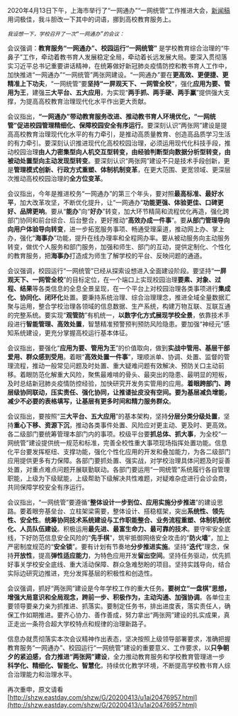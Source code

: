 2020年4月13日下午，上海市举行了“一网通办”“一网统管”工作推进大会，[新闻稿](http://shzw.eastday.com/shzw/G/20200413/u1ai20476957.html)用词极佳，我斗胆改一下其中的词语，挪到高校教育服务上。

_`我设想一下，学校召开了一次“一网通办”的会议：`_

会议强调：**教育服务“一网通办”、校园运行“一网统管”** 是学校教育综合治理的“牛鼻子”工作，牵动着教书育人发展稳定全局，牵动着长远发展大局。要深入贯彻落实习近平总书记重要讲话精神，在统筹做好新冠肺炎疫情防控和教书育人工作中，加快推进“一网通办”“一网统管”两张网建设。“一网通办”要在**更高效、更便捷、更精准上下功夫**，“一网统管”要**坚持“一屏观天下、一网管全校”**，强化**应用为要、管用为王**，建强**三大平台、五大应用**，为实现“**两手抓、两手硬、两手赢**”提供强大支撑，为提高高校教育治理现代化水平作出更大贡献。

会议指出，**“一网通办”带动教育服务改进、推动教书育人环境优化，“一网统管”促进校园管理精细化、保障校园安全有序运行**。要深刻认识“两张网”建设是提高高校教育治理现代化水平的有力牵引，是推动高质量教育、创造高品质学习生活的有力牵引。要深刻认识推进现代化高校校园治理，必须运用现代化科技手段，推动校园治理**由人力密集型向人机交互型转变，由经验判断型向数据分析型转变，由被动处置型向主动发现型转变**。要深刻认识“两张网”建设不只是技术手段创新，更是**管理模式创新、行政方式重塑、体制机制变革**，在更大范围、更宽领域、更深层次推动高校校园治理的**全方位变革**。

会议指出，今年是推进校务“一网通办”的第三个年头，要对照**最高标准、最好水平**，加大改革攻坚，不断优化提升，让“一网通办”**功能更强、体验更佳、口碑更好、品牌更响**。要从“**能办**”向“**好办**”转变，加大环节精简和流程优化再造，强化跨部门协同和前台综合、后台整合，更好推动“**高效办成一件事**”。要**从部门管理导向向用户体验导向转变**，进一步拓宽服务事项、畅通受理渠道，推动网上办、掌上办，强化“**海事办**”功能，提升在线办理率和全程网办率。要从被动服务向主动服务转变，做优个人服务和部门服务，加强和师生、部门的互动，提供定制化、个性化的教育服务，把**海事办**打造成为师生了解学校的平台、反映问题的通道。

会议强调，校园运行“一网统管”已经从探索设想进入全面建设阶段。要坚持“**一屏观天下、一网管全校**”的目标定位，在一个端口上实现校园治理**要素、对象、过程、结果**等各类信息的全息全景呈现，在一个平台上对校园治理各类事项进行**集成化、协同化、闭环化**处置。要秉持系统治理、综合治理理念，推进全域全量数据汇聚与运用，整合学校治理各领域的信息数据、生产系统，构建万物互联、互联互通的完整系统。要实现“**观管防**”有机统一，**以数字化方式展现学校全景**，依靠技术手段进行**智能管理、高效处置**，智慧精准预警预判预防风险隐患。要加强“神经元”感知系统建设，更充分掌握高校运行基本体征。

会议指出，要强化“**应用为要、管用为王**”的价值取向，做到**实战中管用、基层干部爱用、群众感到受用**。着眼“**高效处置一件事**”，理顺派单、协调、处置、监督的管理流程，推动一般常见问题及时处置、重大疑难问题有效解决、预防关口主动前移。着眼防范化解重大风险，聚焦最难啃的骨头、最突出的隐患、最明显的短板，及时总结新冠肺炎疫情防控经验，加快研究开发务实管用的应用。**着眼跨部门、跨层级协同联动，压实责任、强化协同，让推诿扯皮没有空间。要为基层减负增能，减少不必要的表格填写，让基层有更多时间和精力服务群众**。

会议指出，要按照“**三大平台、五大应用**”的基本架构，坚持**分层分类分级处置**，坚持**重心下移、资源下沉**，推动各类事件处置、风险应对更主动、更及时、更高效。各二级部门要统筹管理本部门内的事项。校级平台要**抓总体、抓大事**，为全校“一网统管”建设提供统一规范和标准，完善全校性重大事项现场指挥处置功能。信息化平台要发挥枢纽、支撑功能，强化个性化应用的开发和叠加能力，为各二级部门应用提供更多有力保障。各部门要抓处置、强实战，对学校治理具体问题及时妥善处置，对重点难点问题开展联勤联动。各部门要运用“一网统管”系统履行各自管理职能，上级为下级赋能，上级帮助下级解决共性难题，对疑难杂症进行会诊会商，共同保障学校安全有序运行。

会议指出，“一网统管”要遵循“**整体设计一步到位、应用实施分步推进**”的建设思路。要着眼夯基垒台、立柱架梁需要，整体设计、搭稳框架，突出**系统性、领先性、安全性**。**统筹协同技术系统建设与工作职能整合、业务流程重塑、体制机制优化、人员队伍建设**。积极运用**最先进、最富生命力、最可靠的技术**。要守牢安全底线，下好防范信息安全风险的“**先手棋**”，筑牢抵御网络安全攻击的“**防火墙**”，加上严密制度规范的“**安全锁**”。要有计划有节奏地**分步推进实施**。坚持“**迭代**”理念，保持**开放性**，提高**弹性适应能力**，为特色应用开发**留出空间**。坚持任务驱动，优先抓好事关学校安全底线、重大活动保障、群众急难愁盼的项目。坚持实践导向，结合实际边研究边推进，充分发挥基层的积极性和创造性。

会议强调，抓好“两张网”建设是今年学校工作的重大任务。**要树立“一盘棋”思想，增强大局意识和全局观念，跨前一步、积极作为，主动沟通、加强协调**。各单位主要领导要亲力亲为抓推进、抓落实。要制定任务书，排出进度表，落实责任人，确保工作如期推进。要齐心协力、善作善成，努力拿出“两张网”建设的扎实成果，真正走出一条符合超大学校特点和规律的治理新路子。

信息办就贯彻落实本次会议精神作出表态，坚决按照上级领导部署要求，准确把握教育服务“一网通办”、校园运行“一网统管”建设的重要意义、工作要求，以**只争朝夕的紧迫感，合力推进“两张网”建设**，全力推动教育服务和学校教育管理进一步**科学化、精细化、智能化、智慧化**，持续优化教学环境，不断提高学校教书育人综合治理能力和治理水平。

再次重申，原文请看[http://shzw.eastday.com/shzw/G/20200413/u1ai20476957.html](http://shzw.eastday.com/shzw/G/20200413/u1ai20476957.html)